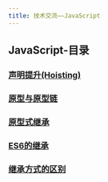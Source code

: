 ```yaml
---
title: 技术交流——JavaScript
---
```


## JavaScript-目录

### [声明提升(Hoisting)](声明提升(Hoisting).html)

### [原型与原型链](原型与原型链.html)

### [原型式继承](原型式继承.html)

### [ES6的继承](ES6的继承.html)

### [继承方式的区别](继承方式的区别.html)